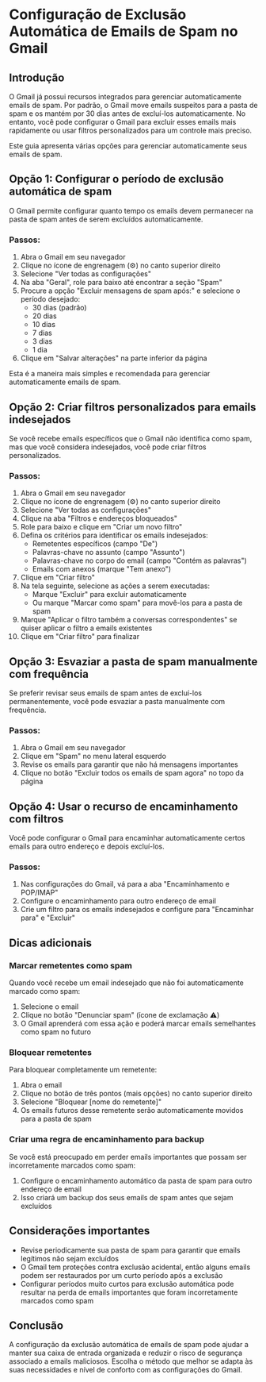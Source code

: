 # Configuração de Exclusão Automática de Emails de Spam no Gmail

## Introdução

O Gmail já possui recursos integrados para gerenciar automaticamente emails de spam. Por padrão, o Gmail move emails suspeitos para a pasta de spam e os mantém por 30 dias antes de excluí-los automaticamente. No entanto, você pode configurar o Gmail para excluir esses emails mais rapidamente ou usar filtros personalizados para um controle mais preciso.

Este guia apresenta várias opções para gerenciar automaticamente seus emails de spam.

## Opção 1: Configurar o período de exclusão automática de spam

O Gmail permite configurar quanto tempo os emails devem permanecer na pasta de spam antes de serem excluídos automaticamente.

### Passos:

1. Abra o Gmail em seu navegador
2. Clique no ícone de engrenagem (⚙️) no canto superior direito
3. Selecione "Ver todas as configurações"
4. Na aba "Geral", role para baixo até encontrar a seção "Spam"
5. Procure a opção "Excluir mensagens de spam após:" e selecione o período desejado:
   - 30 dias (padrão)
   - 20 dias
   - 10 dias
   - 7 dias
   - 3 dias
   - 1 dia
6. Clique em "Salvar alterações" na parte inferior da página

Esta é a maneira mais simples e recomendada para gerenciar automaticamente emails de spam.

## Opção 2: Criar filtros personalizados para emails indesejados

Se você recebe emails específicos que o Gmail não identifica como spam, mas que você considera indesejados, você pode criar filtros personalizados.

### Passos:

1. Abra o Gmail em seu navegador
2. Clique no ícone de engrenagem (⚙️) no canto superior direito
3. Selecione "Ver todas as configurações"
4. Clique na aba "Filtros e endereços bloqueados"
5. Role para baixo e clique em "Criar um novo filtro"
6. Defina os critérios para identificar os emails indesejados:
   - Remetentes específicos (campo "De")
   - Palavras-chave no assunto (campo "Assunto")
   - Palavras-chave no corpo do email (campo "Contém as palavras")
   - Emails com anexos (marque "Tem anexo")
7. Clique em "Criar filtro"
8. Na tela seguinte, selecione as ações a serem executadas:
   - Marque "Excluir" para excluir automaticamente
   - Ou marque "Marcar como spam" para movê-los para a pasta de spam
9. Marque "Aplicar o filtro também a conversas correspondentes" se quiser aplicar o filtro a emails existentes
10. Clique em "Criar filtro" para finalizar

## Opção 3: Esvaziar a pasta de spam manualmente com frequência

Se preferir revisar seus emails de spam antes de excluí-los permanentemente, você pode esvaziar a pasta manualmente com frequência.

### Passos:

1. Abra o Gmail em seu navegador
2. Clique em "Spam" no menu lateral esquerdo
3. Revise os emails para garantir que não há mensagens importantes
4. Clique no botão "Excluir todos os emails de spam agora" no topo da página

## Opção 4: Usar o recurso de encaminhamento com filtros

Você pode configurar o Gmail para encaminhar automaticamente certos emails para outro endereço e depois excluí-los.

### Passos:

1. Nas configurações do Gmail, vá para a aba "Encaminhamento e POP/IMAP"
2. Configure o encaminhamento para outro endereço de email
3. Crie um filtro para os emails indesejados e configure para "Encaminhar para" e "Excluir"

## Dicas adicionais

### Marcar remetentes como spam

Quando você recebe um email indesejado que não foi automaticamente marcado como spam:

1. Selecione o email
2. Clique no botão "Denunciar spam" (ícone de exclamação ⚠️)
3. O Gmail aprenderá com essa ação e poderá marcar emails semelhantes como spam no futuro

### Bloquear remetentes

Para bloquear completamente um remetente:

1. Abra o email
2. Clique no botão de três pontos (mais opções) no canto superior direito
3. Selecione "Bloquear [nome do remetente]"
4. Os emails futuros desse remetente serão automaticamente movidos para a pasta de spam

### Criar uma regra de encaminhamento para backup

Se você está preocupado em perder emails importantes que possam ser incorretamente marcados como spam:

1. Configure o encaminhamento automático da pasta de spam para outro endereço de email
2. Isso criará um backup dos seus emails de spam antes que sejam excluídos

## Considerações importantes

- Revise periodicamente sua pasta de spam para garantir que emails legítimos não sejam excluídos
- O Gmail tem proteções contra exclusão acidental, então alguns emails podem ser restaurados por um curto período após a exclusão
- Configurar períodos muito curtos para exclusão automática pode resultar na perda de emails importantes que foram incorretamente marcados como spam

## Conclusão

A configuração da exclusão automática de emails de spam pode ajudar a manter sua caixa de entrada organizada e reduzir o risco de segurança associado a emails maliciosos. Escolha o método que melhor se adapta às suas necessidades e nível de conforto com as configurações do Gmail.
